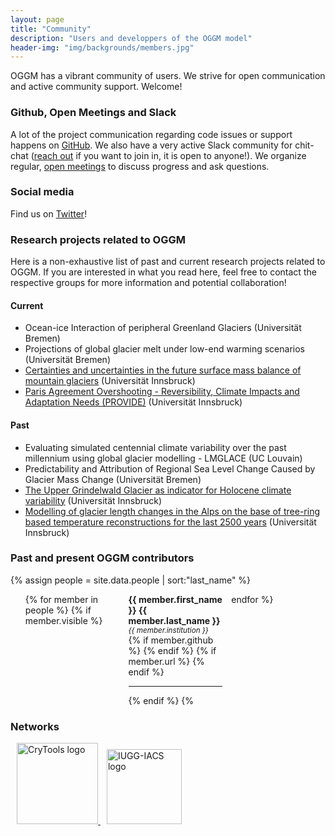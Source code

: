 ```yaml
---
layout: page
title: "Community"
description: "Users and developpers of the OGGM model"
header-img: "img/backgrounds/members.jpg"
---
```


OGGM has a vibrant community of users. We strive for open communication and active community support. Welcome!

### Github, Open Meetings and Slack

A lot of the project communication regarding code issues or support happens on [GitHub](https://github.com/OGGM/oggm). We also have a very active Slack community for chit-chat ([reach out](mailto:info@oggm.org)
if you want to join in, it is open to anyone!). We organize regular, [open meetings]({{site.baseurl}}/meetings) to discuss progress and ask questions.

### Social media

Find us on [Twitter](https://twitter.com/OGGM_org)!


### Research projects related to OGGM

Here is a non-exhaustive list of past and current research projects related to OGGM. If you are interested in what you read here, feel free to contact the respective groups for more information and potential collaboration!

#### Current

- Ocean-ice Interaction of peripheral Greenland Glaciers (Universität Bremen)
- Projections of global glacier melt under low-end warming scenarios (Universität Bremen)
- [Certainties and uncertainties in the future surface mass balance of mountain glaciers](https://www.uibk.ac.at/acinn/research/ice-and-climate/projects/uncertainties-glacier-smb.html.en) (Universität Innsbruck)
- [Paris Agreement Overshooting - Reversibility, Climate Impacts and Adaptation Needs (PROVIDE)](https://www.uibk.ac.at/acinn/research/ice-and-climate/projects/provide.html.en) (Universität Innsbruck)

#### Past

- Evaluating simulated centennial climate variability over the past millennium using global glacier modelling - LMGLACE (UC Louvain)
- Predictability and Attribution of Regional Sea Level Change Caused by Glacier Mass Change (Universität Bremen)
- [The Upper Grindelwald Glacier as indicator for Holocene climate variability](https://www.uibk.ac.at/acinn/research/ice-and-climate/projects/holocene-climate-variability.html.en) (Universität Innsbruck)
- [Modelling of glacier length changes in the Alps on the base of tree-ring based temperature reconstructions for the last 2500 years](https://www.uibk.ac.at/acinn/research/ice-and-climate/projects/modelling-glacier-length-changes.html.en) (Universität Innsbruck)

### Past and present OGGM contributors

{% assign people = site.data.people | sort:"last_name" %}

<ul style="columns: 3; -webkit-columns: 3; -moz-columns: 3; list-style-type: none;">
{% for member in people %}
{% if member.visible %}
  <li style="display: inline-block;">
	<strong>{{ member.first_name }} {{ member.last_name }} </strong>
	<br>
	<small><i>{{ member.institution }}</i></small>
	<br>
	{% if member.github %}
	<small>
	<a href="https://github.com/{{ member.github }}" title="Github" target="_blank"><span class="fa-stack fa-lg"> <i class="fa fa-github fa-stack-1x"></i> </span></a>
  </small>
	{% endif %}
	{% if member.url %}
	<small>
	<a href="{{ member.url }}" title="Google Plus" target="_blank"><span class="fa-stack fa-lg"><i class="fa fa-external-link fa-stack-1x"></i></span></a>
  </small>
	{% endif %}
  <hr>
	</li>
{% endif %}
{% endfor %}
</ul>

### Networks

 <a href="https://cryo-tools.org/">
 <img src="https://cryo-tools.org/wp-content/uploads/2017/10/cryo-tools-logo-200px.png" alt="CryTools logo" height="130px" style="margin-left:10px">
</a>

 <a href="https://cryosphericsciences.org/">
 <img src="http://www.iugg.org/images/logos/IACS_logo_new2.png" alt="IUGG-IACS logo"  height="120px" style="margin-left:10px">
</a>
